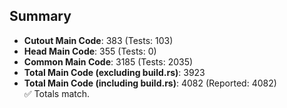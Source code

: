 ## Summary

- **Cutout Main Code**: 383 (Tests: 103)  
- **Head Main Code**: 355 (Tests: 0)  
- **Common Main Code**: 3185 (Tests: 2035)  
- **Total Main Code (excluding build.rs)**: 3923  
- **Total Main Code (including build.rs)**: 4082 (Reported: 4082)  
✅ Totals match.

